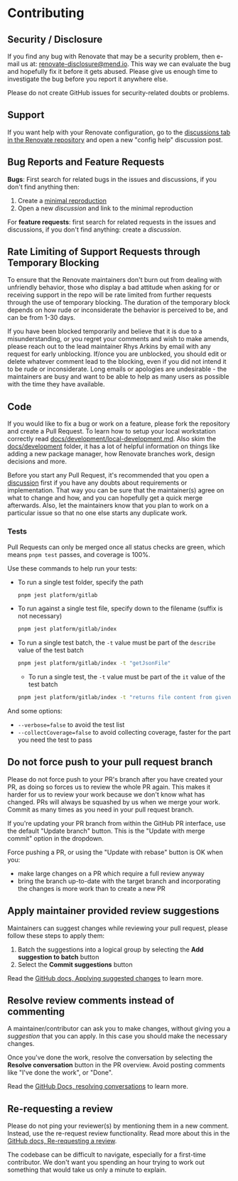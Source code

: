 # Contributing

## Security / Disclosure

If you find any bug with Renovate that may be a security problem, then e-mail us at: [renovate-disclosure@mend.io](mailto:renovate-disclosure@mend.io).
This way we can evaluate the bug and hopefully fix it before it gets abused.
Please give us enough time to investigate the bug before you report it anywhere else.

Please do not create GitHub issues for security-related doubts or problems.

## Support

If you want help with your Renovate configuration, go to the [discussions tab in the Renovate repository](https://github.com/renovatebot/renovate/discussions) and open a new "config help" discussion post.

## Bug Reports and Feature Requests

**Bugs**: First search for related bugs in the issues and discussions, if you don't find anything then:

1. Create a [minimal reproduction](https://github.com/renovatebot/renovate/blob/main/docs/development/minimal-reproductions.md)
1. Open a new _discussion_ and link to the minimal reproduction

For **feature requests**: first search for related requests in the issues and discussions, if you don't find anything: create a _discussion_.

## Rate Limiting of Support Requests through Temporary Blocking

To ensure that the Renovate maintainers don't burn out from dealing with unfriendly behavior, those who display a bad attitude when asking for or receiving support in the repo will be rate limited from further requests through the use of temporary blocking.
The duration of the temporary block depends on how rude or inconsiderate the behavior is perceived to be, and can be from 1-30 days.

If you have been blocked temporarily and believe that it is due to a misunderstanding, or you regret your comments and wish to make amends, please reach out to the lead maintainer Rhys Arkins by email with any request for early unblocking.
If/once you are unblocked, you should edit or delete whatever comment lead to the blocking, even if you did not intend it to be rude or inconsiderate.
Long emails or apologies are undesirable - the maintainers are busy and want to be able to help as many users as possible with the time they have available.

## Code

If you would like to fix a bug or work on a feature, please fork the repository and create a Pull Request.
To learn how to setup your local workstation correctly read [docs/development/local-development.md](../docs/development/local-development.md).
Also skim the [docs/development](../docs/development/) folder, it has a lot of helpful information on things like adding a new package manager, how Renovate branches work, design decisions and more.

Before you start any Pull Request, it's recommended that you open a [discussion](https://github.com/renovatebot/renovate/discussions) first if you have any doubts about requirements or implementation.
That way you can be sure that the maintainer(s) agree on what to change and how, and you can hopefully get a quick merge afterwards.
Also, let the maintainers know that you plan to work on a particular issue so that no one else starts any duplicate work.

### Tests

Pull Requests can only be merged once all status checks are green, which means `pnpm test` passes, and coverage is 100%.

Use these commands to help run your tests:

- To run a single test folder, specify the path

   ```bash
  pnpm jest platform/gitlab
  ```

- To run against a single test file, specify down to the filename (suffix is not necessary)

  ```bash
  pnpm jest platform/gitlab/index
  ```

- To run a single test batch, the `-t` value must be part of the `describe` value of the test batch

  ```bash
  pnpm jest platform/gitlab/index -t "getJsonFile"
  ```

  - To run a single test, the `-t` value must be part of the `it` value of the test batch

  ```bash
  pnpm jest platform/gitlab/index -t "returns file content from given repo"
  ```

And some options:

- `--verbose=false` to avoid the test list
- `--collectCoverage=false` to avoid collecting coverage, faster for the part you need the test to pass

## Do not force push to your pull request branch

Please do not force push to your PR's branch after you have created your PR, as doing so forces us to review the whole PR again.
This makes it harder for us to review your work because we don't know what has changed.
PRs will always be squashed by us when we merge your work.
Commit as many times as you need in your pull request branch.

If you're updating your PR branch from within the GitHub PR interface, use the default "Update branch" button.
This is the "Update with merge commit" option in the dropdown.

Force pushing a PR, or using the "Update with rebase" button is OK when you:

- make large changes on a PR which require a full review anyway
- bring the branch up-to-date with the target branch and incorporating the changes is more work than to create a new PR

## Apply maintainer provided review suggestions

Maintainers can suggest changes while reviewing your pull request, please follow these steps to apply them:

1. Batch the suggestions into a logical group by selecting the **Add suggestion to batch** button
1. Select the **Commit suggestions** button

Read the [GitHub docs, Applying suggested changes](https://docs.github.com/en/pull-requests/collaborating-with-pull-requests/reviewing-changes-in-pull-requests/incorporating-feedback-in-your-pull-request#applying-suggested-changes) to learn more.

## Resolve review comments instead of commenting

A maintainer/contributor can ask you to make changes, without giving you a _suggestion_ that you can apply.
In this case you should make the necessary changes.

Once you've done the work, resolve the conversation by selecting the **Resolve conversation** button in the PR overview.
Avoid posting comments like "I've done the work", or "Done".

Read the [GitHub Docs, resolving conversations](https://docs.github.com/en/pull-requests/collaborating-with-pull-requests/reviewing-changes-in-pull-requests/commenting-on-a-pull-request#resolving-conversations) to learn more.

## Re-requesting a review

Please do not ping your reviewer(s) by mentioning them in a new comment.
Instead, use the re-request review functionality.
Read more about this in the [GitHub docs, Re-requesting a review](https://docs.github.com/en/free-pro-team@latest/github/collaborating-with-issues-and-pull-requests/incorporating-feedback-in-your-pull-request#re-requesting-a-review).

The codebase can be difficult to navigate, especially for a first-time contributor.
We don't want you spending an hour trying to work out something that would take us only a minute to explain.
